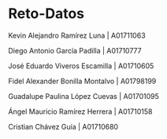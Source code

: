 # Reto-Datos

Kevin Alejandro Ramírez Luna 	|	A01711063

Diego Antonio García Padilla 		| 	A01710777

José Eduardo Viveros Escamilla 	| 	A01710605

Fidel Alexander Bonilla Montalvo 	| 	A01798199

Guadalupe Paulina López Cuevas 	| 	A01701095

Ángel Mauricio Ramírez Herrera	| 	A01710158

Cristian Chávez Guía 			 |	 A01710680